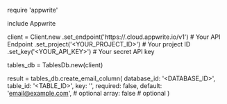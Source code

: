 require 'appwrite'

include Appwrite

client = Client.new
    .set_endpoint('https://<REGION>.cloud.appwrite.io/v1') # Your API Endpoint
    .set_project('<YOUR_PROJECT_ID>') # Your project ID
    .set_key('<YOUR_API_KEY>') # Your secret API key

tables_db = TablesDb.new(client)

result = tables_db.create_email_column(
    database_id: '<DATABASE_ID>',
    table_id: '<TABLE_ID>',
    key: '',
    required: false,
    default: 'email@example.com', # optional
    array: false # optional
)
